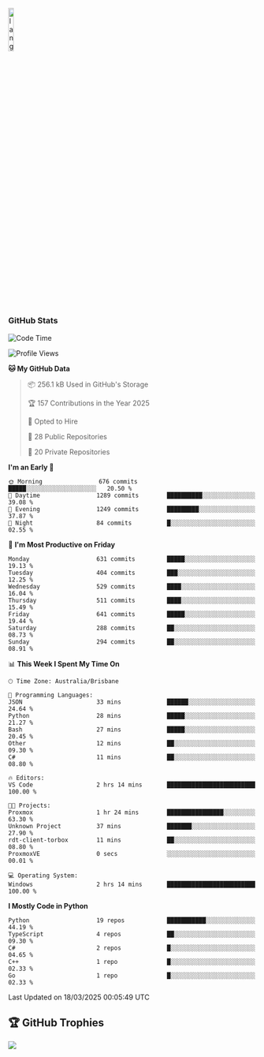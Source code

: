 <p align="left"><img width=15%" src="https://github.com/alansmathew/alansmathew/raw/master/lang.gif" alt="lang image here" /></p>

# <h3 align="left">GitHub Stats</h3>

<!--START_SECTION:waka-->
![Code Time](http://img.shields.io/badge/Code%20Time-560%20hrs%2024%20mins-blue)

![Profile Views](http://img.shields.io/badge/Profile%20Views-4-blue)

**🐱 My GitHub Data** 

> 📦 256.1 kB Used in GitHub's Storage 
 > 
> 🏆 157 Contributions in the Year 2025
 > 
> 💼 Opted to Hire
 > 
> 📜 28 Public Repositories 
 > 
> 🔑 20 Private Repositories 
 > 
**I'm an Early 🐤** 

```text
🌞 Morning                676 commits         █████░░░░░░░░░░░░░░░░░░░░   20.50 % 
🌆 Daytime                1289 commits        ██████████░░░░░░░░░░░░░░░   39.08 % 
🌃 Evening                1249 commits        █████████░░░░░░░░░░░░░░░░   37.87 % 
🌙 Night                  84 commits          █░░░░░░░░░░░░░░░░░░░░░░░░   02.55 % 
```
📅 **I'm Most Productive on Friday** 

```text
Monday                   631 commits         █████░░░░░░░░░░░░░░░░░░░░   19.13 % 
Tuesday                  404 commits         ███░░░░░░░░░░░░░░░░░░░░░░   12.25 % 
Wednesday                529 commits         ████░░░░░░░░░░░░░░░░░░░░░   16.04 % 
Thursday                 511 commits         ████░░░░░░░░░░░░░░░░░░░░░   15.49 % 
Friday                   641 commits         █████░░░░░░░░░░░░░░░░░░░░   19.44 % 
Saturday                 288 commits         ██░░░░░░░░░░░░░░░░░░░░░░░   08.73 % 
Sunday                   294 commits         ██░░░░░░░░░░░░░░░░░░░░░░░   08.91 % 
```


📊 **This Week I Spent My Time On** 

```text
🕑︎ Time Zone: Australia/Brisbane

💬 Programming Languages: 
JSON                     33 mins             ██████░░░░░░░░░░░░░░░░░░░   24.64 % 
Python                   28 mins             █████░░░░░░░░░░░░░░░░░░░░   21.27 % 
Bash                     27 mins             █████░░░░░░░░░░░░░░░░░░░░   20.45 % 
Other                    12 mins             ██░░░░░░░░░░░░░░░░░░░░░░░   09.30 % 
C#                       11 mins             ██░░░░░░░░░░░░░░░░░░░░░░░   08.80 % 

🔥 Editors: 
VS Code                  2 hrs 14 mins       █████████████████████████   100.00 % 

🐱‍💻 Projects: 
Proxmox                  1 hr 24 mins        ████████████████░░░░░░░░░   63.30 % 
Unknown Project          37 mins             ███████░░░░░░░░░░░░░░░░░░   27.90 % 
rdt-client-torbox        11 mins             ██░░░░░░░░░░░░░░░░░░░░░░░   08.80 % 
ProxmoxVE                0 secs              ░░░░░░░░░░░░░░░░░░░░░░░░░   00.01 % 

💻 Operating System: 
Windows                  2 hrs 14 mins       █████████████████████████   100.00 % 
```

**I Mostly Code in Python** 

```text
Python                   19 repos            ███████████░░░░░░░░░░░░░░   44.19 % 
TypeScript               4 repos             ██░░░░░░░░░░░░░░░░░░░░░░░   09.30 % 
C#                       2 repos             █░░░░░░░░░░░░░░░░░░░░░░░░   04.65 % 
C++                      1 repo              █░░░░░░░░░░░░░░░░░░░░░░░░   02.33 % 
Go                       1 repo              █░░░░░░░░░░░░░░░░░░░░░░░░   02.33 % 
```




 Last Updated on 18/03/2025 00:05:49 UTC
<!--END_SECTION:waka-->

## 🏆 GitHub Trophies

![](https://github-profile-trophy.vercel.app/?username=samh06&theme=discord&no-frame=true&no-bg=false&margin-w=4)
